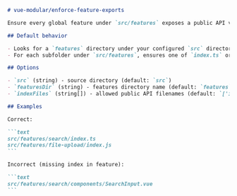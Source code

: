 ````markdown
# vue-modular/enforce-feature-exports

Ensure every global feature under `src/features` exposes a public API via an `index.ts` or `index.js` file. This enforces the blueprint requirement that global features export a stable public interface.

## Default behavior

- Looks for a `features` directory under your configured `src` directory.
- For each subfolder under `src/features`, ensures one of `index.ts` or `index.js` exists.

## Options

- `src` (string) - source directory (default: `src`)
- `featuresDir` (string) - features directory name (default: `features`)
- `indexFiles` (string[]) - allowed public API filenames (default: `['index.ts','index.js']`)

## Examples

Correct:

```text
src/features/search/index.ts
src/features/file-upload/index.js
```

Incorrect (missing index in feature):

```text
src/features/search/components/SearchInput.vue
```
````
